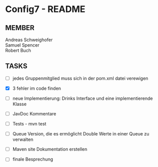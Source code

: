 # Config7 - README

## MEMBER
Andreas Schweighofer\
Samuel Spencer\
Robert Buch

## TASKS
- [ ] jedes Gruppenmitglied muss sich in der pom.xml datei verewigen
- [X] 3 fehler im code finden
- [ ] neue Implementierung: Drinks Interface und eine implementierende Klasse
- [ ] JavDoc Kommentare 
- [ ] Tests - mvn test
- [ ] Queue Version, die es ermöglicht Double Werte in einer Queue zu verwalten
- [ ] Maven site Dokumentation erstellen
- [ ] finale Besprechung

